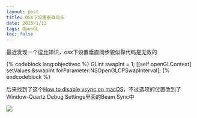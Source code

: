 ```yaml
---
layout: post
title: OSX下设置垂直同步
date: 2015/1/13
tags: OpenGL
toc: false
---
```


最近发现一个逗比知识，osx下设置垂直同步貌似靠代码是无效的

<!--more-->

{% codeblock lang:objectivec %}
GLint swapInt = 1;
[[self openGLContext] setValues:&swapInt forParameter:NSOpenGLCPSwapInterval];
{% endcodeblock %}

后来找到了这个[How to disable vsync on macOS](http://stackoverflow.com/questions/12345730/how-to-disable-vsync-on-mac-osx)，不过选项的位置改到了Window-Quartz Debug Settings里面的Beam Sync中

![](/images/osx_vsync.jpg)